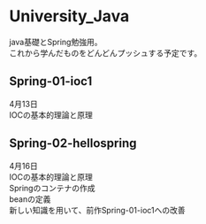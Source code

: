 # University_Java
java基礎とSpring勉強用。<br/>
これから学んだものをどんどんプッシュする予定です。

## Spring-01-ioc1
4月13日<br>
IOCの基本的理論と原理

## Spring-02-hellospring
4月16日<br>
IOCの基本的理論と原理<br>
Springのコンテナの作成<br>
beanの定義<br>
新しい知識を用いて、前作Spring-01-ioc1への改善
